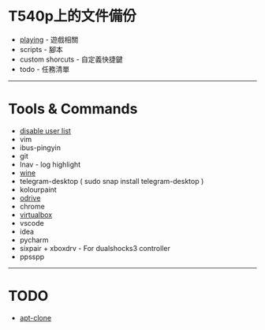 # T540p上的文件備份

* [playing](https://drive.google.com/drive/folders/1PJhZnWEOGgJTNS7xN9m4qF0X4NhLkXMh?usp=sharing) - 遊戲相關
* scripts - 腳本
* custom shorcuts - 自定義快捷鍵
* todo - 任務清單

---

# Tools & Commands

* [disable user list](https://askubuntu.com/a/1037289)
* vim
* ibus-pingyin
* git
* lnav - log highlight
* [wine](https://linuxconfig.org/install-wine-on-ubuntu-18-04-bionic-beaver-linux)
* telegram-desktop ( sudo snap install telegram-desktop )
* kolourpaint
* [odrive](https://github.com/liberodark/ODrive)
* chrome
* [virtualbox](https://www.virtualbox.org/wiki/Linux_Downloads)
* vscode
* idea
* pycharm
* sixpair + xboxdrv - For dualshocks3 controller
* ppsspp

---

# TODO

* [apt-clone](https://www.ostechnix.com/backup-installed-packages-and-restore-them-on-freshly-installed-ubuntu-system/)
